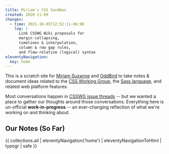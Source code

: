 ```yaml
---
title: Miriam's CSS Sandbox
created: 2020-11-09
changes:
  - time: 2021-10-05T12:52:11-06:00
    log: |
      Link CSSWG Wiki proposals for
      margin collapsing,
      timelines & interpolation,
      column & row gap rules,
      and flow-relative (logical) syntax
eleventyNavigation:
  key: home
---
```


This is a scratch site for
[Miriam Suzanne](https://oddbird.net/authors/miriam/)
and [OddBird](https://oddbird.net/)
to take notes & document ideas
related to the
[CSS Working Group](https://github.com/w3c/csswg-drafts/),
the [Sass language](https://sass-lang.com/),
and related web platform features.

Most conversations happen in [CSSWG issue threads][drafts] --
but we wanted a place to gather our thoughts
around those conversations.
Everything here is un-official **work-in-progress** --
an ever-changing reflection of
what we're working on and thinking about.

[gh]: https://github.com/oddbird/css-sandbox
[drafts]: https://github.com/w3c/csswg-drafts/issues

## Our Notes (So Far)

{{ collections.all | eleventyNavigation('home') | eleventyNavigationToHtml | typogr | safe }}
